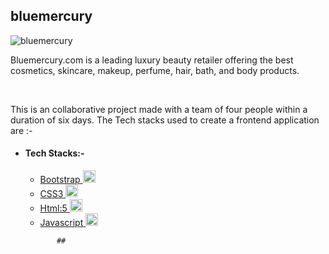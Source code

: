 ## bluemercury

![bluemercury](https://user-images.githubusercontent.com/107473816/214216718-7fe809e4-428a-446e-aa11-b42b58b51579.jpg)

<p>Bluemercury.com is a leading luxury beauty retailer offering the best cosmetics, skincare, makeup, perfume, hair, bath, and body products.</p>
</br>
<p>This is an collaborative project made with a team of four people within a duration of six days. The Tech stacks used to create a frontend application are :-

</p>

<ul>
            <li>
                <h4>Tech Stacks:-</h4>
                <ul>
                    <li>
                        <a href="https://getbootstrap.com" target="_blank" rel="noreferrer">
                            <span>Bootstrap</span>
                            <img src="https://cdn-icons-png.flaticon.com/128/5968/5968672.png" alt="bootstrap"
                                width="20" height="20" />
                        </a>
                    </li>
                    <li>
                        <a href="https://www.w3schools.com/css/" target="_blank" rel="noreferrer">
                            <span>CSS3</span>
                            <img src="https://cdn-icons-png.flaticon.com/128/5968/5968242.png" alt="css3" width="20"
                                height="20" />
                        </a>
                    </li>
                    <li>
                        <a href="https://www.w3.org/html/" target="_blank" rel="noreferrer">
                            <span>Html:5</span>
                            <img src="https://cdn-icons-png.flaticon.com/128/5968/5968267.png" alt="html5" width="20"
                                height="20" />
                        </a>
                    </li>
                    <li>
                        <a href="https://developer.mozilla.org/en-US/docs/Web/JavaScript" target="_blank"
                            rel="noreferrer">
                            <span>Javascript</span>
                            <img src="https://cdn-icons-png.flaticon.com/128/5968/5968292.png" alt="javascript"
                                width="20" height="20" />
                        </a>
                    </li>
                </ul>
           </li>
           
           ##
